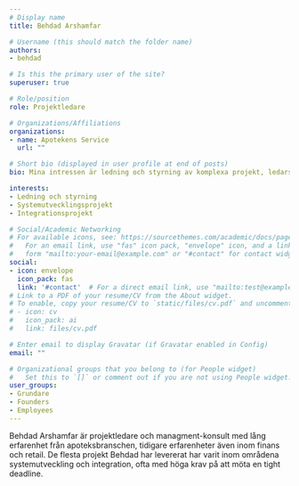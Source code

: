 ```yaml
---
# Display name
title: Behdad Arshamfar

# Username (this should match the folder name)
authors:
- behdad

# Is this the primary user of the site?
superuser: true

# Role/position
role: Projektledare

# Organizations/Affiliations
organizations:
- name: Apotekens Service
  url: ""

# Short bio (displayed in user profile at end of posts)
bio: Mina intressen är ledning och styrning av komplexa projekt, ledarskap i allmänhet och försäljning.

interests:
- Ledning och styrning
- Systemutvecklingsprojekt
- Integrationsprojekt

# Social/Academic Networking
# For available icons, see: https://sourcethemes.com/academic/docs/page-builder/#icons
#   For an email link, use "fas" icon pack, "envelope" icon, and a link in the
#   form "mailto:your-email@example.com" or "#contact" for contact widget.
social:
- icon: envelope
  icon_pack: fas
  link: '#contact'  # For a direct email link, use "mailto:test@example.org".
# Link to a PDF of your resume/CV from the About widget.
# To enable, copy your resume/CV to `static/files/cv.pdf` and uncomment the lines below.
# - icon: cv
#   icon_pack: ai
#   link: files/cv.pdf

# Enter email to display Gravatar (if Gravatar enabled in Config)
email: ""

# Organizational groups that you belong to (for People widget)
#   Set this to `[]` or comment out if you are not using People widget.
user_groups:
- Grundare
- Founders
- Employees
---
```


Behdad Arshamfar är projektledare och managment-konsult med lång erfarenhet från apoteksbranschen, tidigare erfarenheter även inom  finans och retail. De flesta projekt Behdad har levererat har varit inom områdena systemutveckling och integration, ofta med höga krav på att möta en tight deadline.
